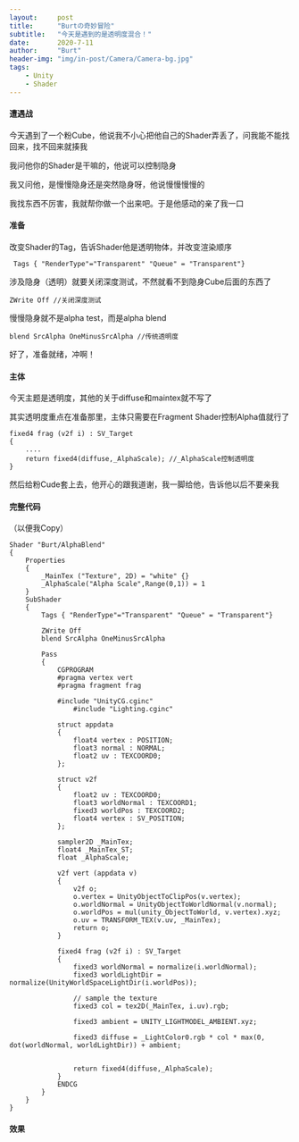 ```yaml
---
layout:     post
title:      "Burtの奇妙冒险"
subtitle:   "今天是遇到的是透明度混合！"
date:       2020-7-11
author:     "Burt"
header-img: "img/in-post/Camera/Camera-bg.jpg"
tags:
    - Unity
    - Shader
---
```






#### 遭遇战

今天遇到了一个粉Cube，他说我不小心把他自己的Shader弄丢了，问我能不能找回来，找不回来就揍我

我问他你的Shader是干嘛的，他说可以控制隐身

我又问他，是慢慢隐身还是突然隐身呀，他说慢慢慢慢的

我找东西不厉害，我就帮你做一个出来吧。于是他感动的亲了我一口

#### 准备

改变Shader的Tag，告诉Shader他是透明物体，并改变渲染顺序

~~~
 Tags { "RenderType"="Transparent" "Queue" = "Transparent"}
~~~



涉及隐身（透明）就要关闭深度测试，不然就看不到隐身Cube后面的东西了

~~~
ZWrite Off //关闭深度测试
~~~

慢慢隐身就不是alpha test，而是alpha blend

~~~
blend SrcAlpha OneMinusSrcAlpha //传统透明度
~~~

好了，准备就绪，冲啊！



#### 主体

今天主题是透明度，其他的关于diffuse和maintex就不写了

其实透明度重点在准备那里，主体只需要在Fragment Shader控制Alpha值就行了

~~~
fixed4 frag (v2f i) : SV_Target
{
	....
	return fixed4(diffuse,_AlphaScale);	//_AlphaScale控制透明度
}
~~~

然后给粉Cude套上去，他开心的跟我道谢，我一脚给他，告诉他以后不要亲我



#### 完整代码

（以便我Copy）

~~~
Shader "Burt/AlphaBlend"
{
    Properties
    {
        _MainTex ("Texture", 2D) = "white" {}
		_AlphaScale("Alpha Scale",Range(0,1)) = 1
    }
    SubShader
    {
        Tags { "RenderType"="Transparent" "Queue" = "Transparent"}

		ZWrite Off
		blend SrcAlpha OneMinusSrcAlpha

        Pass
        {
            CGPROGRAM
            #pragma vertex vert
            #pragma fragment frag

            #include "UnityCG.cginc"
				#include "Lighting.cginc"

            struct appdata
            {
                float4 vertex : POSITION;
				float3 normal : NORMAL;
                float2 uv : TEXCOORD0;
            };

            struct v2f
            {
                float2 uv : TEXCOORD0;
				float3 worldNormal : TEXCOORD1;
				fixed3 worldPos : TEXCOORD2;
                float4 vertex : SV_POSITION;
            };

            sampler2D _MainTex;
            float4 _MainTex_ST;
			float _AlphaScale;

            v2f vert (appdata v)
            {
                v2f o;
                o.vertex = UnityObjectToClipPos(v.vertex);
				o.worldNormal = UnityObjectToWorldNormal(v.normal);
				o.worldPos = mul(unity_ObjectToWorld, v.vertex).xyz;
                o.uv = TRANSFORM_TEX(v.uv, _MainTex);
                return o;
            }

            fixed4 frag (v2f i) : SV_Target
            {
				fixed3 worldNormal = normalize(i.worldNormal);
				fixed3 worldLightDir = normalize(UnityWorldSpaceLightDir(i.worldPos));
				
                // sample the texture
                fixed3 col = tex2D(_MainTex, i.uv).rgb;
				
				fixed3 ambient = UNITY_LIGHTMODEL_AMBIENT.xyz;

				fixed3 diffuse = _LightColor0.rgb * col * max(0, dot(worldNormal, worldLightDir)) + ambient;
				

                return fixed4(diffuse,_AlphaScale);
            }
            ENDCG
        }
    }
}
~~~



#### 效果

<html lang="en-us">
  <head>
    <link rel="stylesheet" href="/assets/Unity/Shader/TemplateData/style.css">
    <script src="/assets/Unity/Shader/TemplateData/UnityProgress.js"></script>  
    <script src="/assets/Unity/Shader/Build/UnityLoader.js"></script>
    <script>
      var unityInstance = UnityLoader.instantiate("gameContainer", "/assets/Unity/Shader/Build/Shader.json", {onProgress: UnityProgress});
        function changeSceneName(){
         unityInstance.SendMessage("SceneManager","setSceneName","AlphaBlend");
      }
    </script>
  </head>
  <body>
    <div class="webgl-content">
      <div id="gameContainer" style="width: 700px; height: 470px"></div>
      <div class="footer">
        <div class="webgl-logo"></div>
        <div class="fullscreen" onclick="gameInstance.SetFullscreen(1)"></div>
      </div>
    </div>
  </body>
</html>